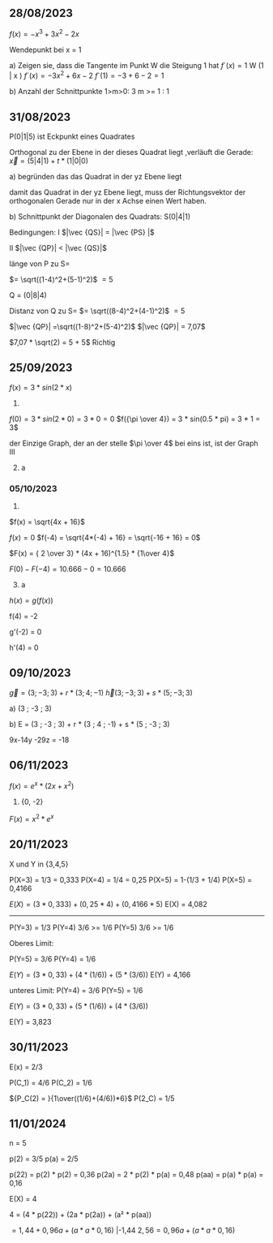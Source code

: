 
## 28/08/2023
$f(x) = -x^3+3x^2-2x$

Wendepunkt bei x = 1

a) Zeigen sie, dass die Tangente im Punkt W die Steigung 1 hat
$f´(x) = 1$
W (1 | x )
$f´(x) = -3x^2 + 6x - 2$
$f´(1) = -3+6-2 = 1$

b)
Anzahl der Schnittpunkte
1>m>0: 3
m >= 1 : 1

## 31/08/2023

P(0|1|5)
ist Eckpunkt eines Quadrates

Orthogonal zu der Ebene in der dieses Quadrat liegt ,verläuft die Gerade:
$\vec x = (5|4|1) + t * (1|0|0)$

a)
begründen das das Quadrat in der yz Ebene liegt

damit das Quadrat in der yz Ebene liegt, muss der Richtungsvektor der orthogonalen Gerade nur in der x Achse einen Wert haben.

b)
Schnittpunkt der Diagonalen des Quadrats:
S(0|4|1)


Bedingungen:
I $|\vec {QS}| = |\vec {PS} |$

II $|\vec {QP}| < |\vec {QS}|$


länge von P zu S=

$= \sqrt((1-4)^2+(5-1)^2)$
$= 5$

Q = (0|8|4)

Distanz von Q zu S=
$= \sqrt((8-4)^2+(4-1)^2)$
$=5$


$|\vec {QP}| =\sqrt((1-8)^2+(5-4)^2)$
$|\vec {QP}| = 7,07$

$7,07 * \sqrt(2) = 5 + 5$
Richtig


## 25/09/2023

$f(x) = 3 * sin(2*x)$

1) 
$f(0) = 3 * sin(2*0) = 3 * 0 = 0$
$f({\pi \over 4}) = 3 * sin(0.5 * pi) = 3 * 1 = 3$

der Einzige Graph, der an der stelle $\pi \over 4$ bei eins ist, ist der Graph III

2) a


### 05/10/2023

1) 
$f(x) = \sqrt{4x + 16}$

$f(x) = 0$
$f(-4) = \sqrt{4*(-4) + 16} = \sqrt{-16 + 16} = 0$

$F(x) = { 2 \over 3} * (4x + 16)^{1.5} * {1\over 4}$

$F(0) - F(-4) = 10.666 - 0 = 10.666$


3) a

$h(x) = g(f(x))$

f(4) = -2

g'(-2) = 0

h'(4) = 0



## 09/10/2023

$\vec g = (3 ; -3 ; 3) + r * (3 ; 4 ; -1)$
$\vec h (3 ; -3 ; 3) + s * (5 ; -3 ; 3)$


a) (3 ; -3 ; 3)



b) E = (3 ; -3 ; 3) + r * (3 ; 4 ; -1) + s * (5 ; -3 ; 3)

9x-14y -29z = -18

## 06/11/2023

$f(x) = e^x * (2x+x^2)$

1) {0, -2}

$F(x) = x^2 * e^x$



## 20/11/2023

X und Y in {3,4,5}

P(X=3) = 1/3 = 0,333
P(X=4) = 1/4 = 0,25
P(X=5) = 1-(1/3 + 1/4)
P(X=5) = 0,4166

$E(X) = (3*0,333) + (0,25 * 4) + (0,4166 * 5 )$
E(X) = 4,082

---

P(Y=3) = 1/3
P(Y=4) 3/6 >= 1/6
P(Y=5) 3/6 >= 1/6

Oberes Limit:

P(Y=5) = 3/6
P(Y=4) = 1/6

$E(Y) = (3*0,33) + (4*(1/6)) + (5*(3/6))$
E(Y) = 4,166


unteres Limit:
P(Y=4) = 3/6
P(Y=5) = 1/6

$E(Y) = (3*0,33) + (5*(1/6)) + (4*(3/6))$

E(Y) = 3,823

## 30/11/2023

E(x) = 2/3



P(C_1) = 4/6
P(C_2) = 1/6

${P_C(2) = }{1\over((1/6)+(4/6))*6}$
P(2_C) = 1/5


## 11/01/2024

n = 5

p(2) = 3/5
p(a) = 2/5

p(22) = p(2) * p(2) = 0,36
p(2a) = 2 * p(2) * p(a) = 0,48
p(aa) = p(a) * p(a) = 0,16

E(X) = 4

4 = (4 * p(22)) + (2a * p(2a)) + (a² * p(aa))

$= 1,44 + 0,96a + (a*a*0,16)$ |-1,44
$2,56 = 0,96a + (a*a*0,16)$
